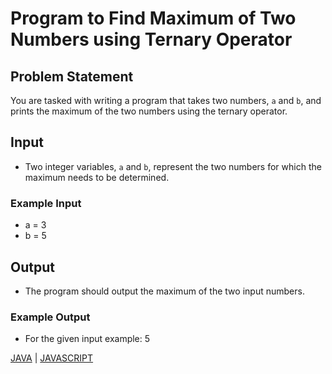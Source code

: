 # Program to Find Maximum of Two Numbers using Ternary Operator

## Problem Statement

You are tasked with writing a program that takes two numbers, `a` and `b`, and prints the maximum of the two numbers using the ternary operator.

## Input

- Two integer variables, `a` and `b`, represent the two numbers for which the maximum needs to be determined.

### Example Input

- a = 3
- b = 5

## Output

- The program should output the maximum of the two input numbers.

### Example Output

- For the given input example: 5

[JAVA](solution.java) |
[JAVASCRIPT](solution.js)
